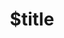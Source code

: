 ---
title: $title
second_title: Справочник по Aspose.SVG для .NET API
description: $description
type: docs
weight: $weight
url: /ru/net/$ref/
---